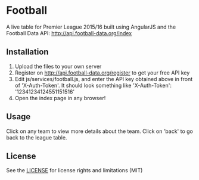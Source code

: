 # Football

A live table for Premier League 2015/16 built using AngularJS and the Football Data API: http://api.football-data.org/index

## Installation

1. Upload the files to your own server
2. Register on http://api.football-data.org/register to get your free API key
3. Edit js/services/football.js, and enter the API key obtained above in front of 'X-Auth-Token'. It should look something like 'X-Auth-Token': '12341234124551151516'
4. Open the index page in any browser!

## Usage

Click on any team to view more details about the team. Click on 'back' to go back to the league table.


## License
See the [LICENSE](License.md) for license rights and limitations (MIT)
